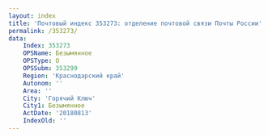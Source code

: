 ```yaml
---
layout: index
title: 'Почтовый индекс 353273: отделение почтовой связи Почты России'
permalink: /353273/
data:
    Index: 353273
    OPSName: Безымянное
    OPSType: О
    OPSSubm: 353299
    Region: 'Краснодарский край'
    Autonom: ''
    Area: ''
    City: 'Горячий Ключ'
    City1: Безымянное
    ActDate: '20180813'
    IndexOld: ''
---
```

